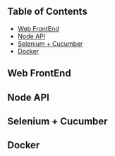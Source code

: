 ## Table of Contents

- [Web FrontEnd](#web-front-end)
- [Node API](#node-api)
- [Selenium + Cucumber](#selenium-cucumber)
- [Docker](#docker)

## Web FrontEnd

## Node API

## Selenium + Cucumber

## Docker